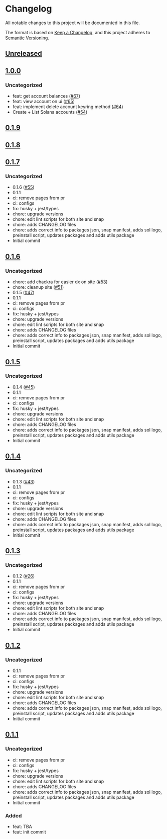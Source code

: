 # Changelog

All notable changes to this project will be documented in this file.

The format is based on [Keep a Changelog](https://keepachangelog.com/en/1.0.0/),
and this project adheres to [Semantic Versioning](https://semver.org/spec/v2.0.0.html).

## [Unreleased]

## [1.0.0]

### Uncategorized

- feat: get account balances ([#67](https://github.com/MetaMask/snap-solana-wallet/pull/67))
- feat: view account on ui ([#65](https://github.com/MetaMask/snap-solana-wallet/pull/65))
- feat: implement delete account keyring method ([#64](https://github.com/MetaMask/snap-solana-wallet/pull/64))
- Create + List Solana accounts ([#54](https://github.com/MetaMask/snap-solana-wallet/pull/54))

## [0.1.9]

## [0.1.8]

## [0.1.7]

### Uncategorized

- 0.1.6 ([#55](https://github.com/MetaMask/snap-solana-wallet/pull/55))
- 0.1.1
- ci: remove pages from pr
- ci: configs
- fix: husky + jest/types
- chore: upgrade versions
- chore: edit lint scripts for both site and snap
- chore: adds CHANGELOG files
- chore: adds correct info to packages json, snap manifest, adds sol logo, preinstall script, updates packages and adds utils package
- Initial commit

## [0.1.6]

### Uncategorized

- chore: add chackra for easier dx on site ([#53](https://github.com/MetaMask/snap-solana-wallet/pull/53))
- chore: cleanup site ([#51](https://github.com/MetaMask/snap-solana-wallet/pull/51))
- 0.1.5 ([#47](https://github.com/MetaMask/snap-solana-wallet/pull/47))
- 0.1.1
- ci: remove pages from pr
- ci: configs
- fix: husky + jest/types
- chore: upgrade versions
- chore: edit lint scripts for both site and snap
- chore: adds CHANGELOG files
- chore: adds correct info to packages json, snap manifest, adds sol logo, preinstall script, updates packages and adds utils package
- Initial commit

## [0.1.5]

### Uncategorized

- 0.1.4 ([#45](https://github.com/MetaMask/snap-solana-wallet/pull/45))
- 0.1.1
- ci: remove pages from pr
- ci: configs
- fix: husky + jest/types
- chore: upgrade versions
- chore: edit lint scripts for both site and snap
- chore: adds CHANGELOG files
- chore: adds correct info to packages json, snap manifest, adds sol logo, preinstall script, updates packages and adds utils package
- Initial commit

## [0.1.4]

### Uncategorized

- 0.1.3 ([#43](https://github.com/MetaMask/snap-solana-wallet/pull/43))
- 0.1.1
- ci: remove pages from pr
- ci: configs
- fix: husky + jest/types
- chore: upgrade versions
- chore: edit lint scripts for both site and snap
- chore: adds CHANGELOG files
- chore: adds correct info to packages json, snap manifest, adds sol logo, preinstall script, updates packages and adds utils package
- Initial commit

## [0.1.3]

### Uncategorized

- 0.1.2 ([#26](https://github.com/MetaMask/snap-solana-wallet/pull/26))
- 0.1.1
- ci: remove pages from pr
- ci: configs
- fix: husky + jest/types
- chore: upgrade versions
- chore: edit lint scripts for both site and snap
- chore: adds CHANGELOG files
- chore: adds correct info to packages json, snap manifest, adds sol logo, preinstall script, updates packages and adds utils package
- Initial commit

## [0.1.2]

### Uncategorized

- 0.1.1
- ci: remove pages from pr
- ci: configs
- fix: husky + jest/types
- chore: upgrade versions
- chore: edit lint scripts for both site and snap
- chore: adds CHANGELOG files
- chore: adds correct info to packages json, snap manifest, adds sol logo, preinstall script, updates packages and adds utils package
- Initial commit

## [0.1.1]

### Uncategorized

- ci: remove pages from pr
- ci: configs
- fix: husky + jest/types
- chore: upgrade versions
- chore: edit lint scripts for both site and snap
- chore: adds CHANGELOG files
- chore: adds correct info to packages json, snap manifest, adds sol logo, preinstall script, updates packages and adds utils package
- Initial commit

### Added

- feat: TBA
- feat: init commit

[Unreleased]: https://github.com/MetaMask/snap-solana-wallet/compare/v1.0.0...HEAD
[1.0.0]: https://github.com/MetaMask/snap-solana-wallet/compare/v0.1.9...v1.0.0
[0.1.9]: https://github.com/MetaMask/snap-solana-wallet/compare/v0.1.8...v0.1.9
[0.1.8]: https://github.com/MetaMask/snap-solana-wallet/compare/v0.1.7...v0.1.8
[0.1.7]: https://github.com/MetaMask/snap-solana-wallet/compare/v0.1.6...v0.1.7
[0.1.6]: https://github.com/MetaMask/snap-solana-wallet/compare/v0.1.5...v0.1.6
[0.1.5]: https://github.com/MetaMask/snap-solana-wallet/compare/v0.1.4...v0.1.5
[0.1.4]: https://github.com/MetaMask/snap-solana-wallet/compare/v0.1.3...v0.1.4
[0.1.3]: https://github.com/MetaMask/snap-solana-wallet/compare/v0.1.2...v0.1.3
[0.1.2]: https://github.com/MetaMask/snap-solana-wallet/compare/v0.1.1...v0.1.2
[0.1.1]: https://github.com/MetaMask/snap-solana-wallet/releases/tag/v0.1.1
